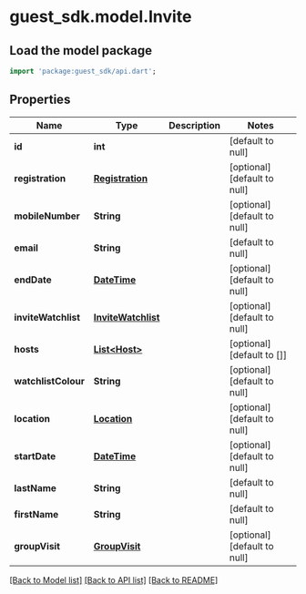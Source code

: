 # guest_sdk.model.Invite

## Load the model package
```dart
import 'package:guest_sdk/api.dart';
```

## Properties
Name | Type | Description | Notes
------------ | ------------- | ------------- | -------------
**id** | **int** |  | [default to null]
**registration** | [**Registration**](Registration.md) |  | [optional] [default to null]
**mobileNumber** | **String** |  | [optional] [default to null]
**email** | **String** |  | [default to null]
**endDate** | [**DateTime**](DateTime.md) |  | [optional] [default to null]
**inviteWatchlist** | [**InviteWatchlist**](InviteWatchlist.md) |  | [optional] [default to null]
**hosts** | [**List&lt;Host&gt;**](Host.md) |  | [optional] [default to []]
**watchlistColour** | **String** |  | [optional] [default to null]
**location** | [**Location**](Location.md) |  | [optional] [default to null]
**startDate** | [**DateTime**](DateTime.md) |  | [optional] [default to null]
**lastName** | **String** |  | [default to null]
**firstName** | **String** |  | [default to null]
**groupVisit** | [**GroupVisit**](GroupVisit.md) |  | [optional] [default to null]

[[Back to Model list]](../README.md#documentation-for-models) [[Back to API list]](../README.md#documentation-for-api-endpoints) [[Back to README]](../README.md)


